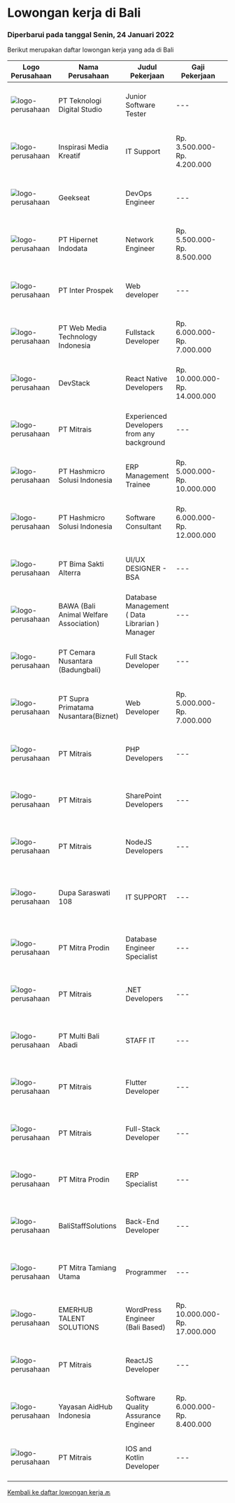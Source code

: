 
  # Lowongan kerja di Bali

  ### Diperbarui pada tanggal Senin, 24 Januari 2022

  Berikut merupakan daftar lowongan kerja yang ada di Bali

  |Logo Perusahaan | Nama Perusahaan | Judul Pekerjaan | Gaji Pekerjaan | Lokasi | Deskripsi | Tanggal diunggah | Pranala |
  | -------------- | --------------- | --------------- | --------- | --------- | -------------- | ------- | ----------- |
  |![logo-perusahaan](https://image-service-cdn.seek.com.au/2c8f060e5cc9c764aa1c8c5e93e0ea44df35bf63/ee4dce1061f3f616224767ad58cb2fc751b8d2dc)|PT Teknologi Digital Studio|Junior Software Tester|---|Denpasar|Job Descriptions Performs functional testing for applications and write test reports following company's standard Reports any defects found during the...|Sabtu, 22 Januari 2022|https://www.jobstreet.co.id/id/job/junior-software-tester-3754992?token=0~6def7185-25f7-4bdd-bae0-170db600e3ac&sectionRank=1&jobId=jobstreet-id-job-3754992|
|![logo-perusahaan](https://image-service-cdn.seek.com.au/bda7f6a7f8a2b9bd26cdab58c652c208e51de0b8/ee4dce1061f3f616224767ad58cb2fc751b8d2dc)|Inspirasi Media Kreatif|IT Support|Rp. 3.500.000-Rp. 4.200.000|Bali|Membuat dokumentasi aplikasi baik tertulis atau dalam bentuk video. Melatih pengguna aplikasi. Memberikan bantuan teknis pada pengguna aplikasi...|Kamis, 20 Januari 2022|https://www.jobstreet.co.id/id/job/it-support-3763436?token=0~6def7185-25f7-4bdd-bae0-170db600e3ac&sectionRank=2&jobId=jobstreet-id-job-3763436|
|![logo-perusahaan](https://image-service-cdn.seek.com.au/a94166d692fda70a364e9d5191d7ced8a65f1597/ee4dce1061f3f616224767ad58cb2fc751b8d2dc)|Geekseat|DevOps Engineer|---|Denpasar|We are currently looking for exceptional and experienced DevOps Engineers to join our Awesome Geekseat Engineering Team.In this role you will: Run...|Sabtu, 22 Januari 2022|https://www.jobstreet.co.id/id/job/devops-engineer-3754031?token=0~6def7185-25f7-4bdd-bae0-170db600e3ac&sectionRank=3&jobId=jobstreet-id-job-3754031|
|![logo-perusahaan](https://image-service-cdn.seek.com.au/62148b692fdfbf4a4a11c7764913b8f0db15fa3f/ee4dce1061f3f616224767ad58cb2fc751b8d2dc)|PT Hipernet Indodata|Network Engineer|Rp. 5.500.000-Rp. 8.500.000|Jakarta Barat|Requirement: Max. 30 years old Candidate must possess at least a Bachelor's degree, IT/Computer Science/Electronic/Telecomunication Minimal 2 years...|Jumat, 21 Januari 2022|https://www.jobstreet.co.id/id/job/network-engineer-3765286?token=0~6def7185-25f7-4bdd-bae0-170db600e3ac&sectionRank=4&jobId=jobstreet-id-job-3765286|
|![logo-perusahaan](https://image-service-cdn.seek.com.au/286c30f9c5afa603cf74945104091b0e4dbae734/ee4dce1061f3f616224767ad58cb2fc751b8d2dc)|PT Inter Prospek|Web developer|---|Badung|The ideal candidate is a creative problem solver who will work in coordination with cross-functional teams to design, develop, and maintain our...|Minggu, 23 Januari 2022|https://www.jobstreet.co.id/id/job/web-developer-3756175?token=0~6def7185-25f7-4bdd-bae0-170db600e3ac&sectionRank=5&jobId=jobstreet-id-job-3756175|
|![logo-perusahaan](https://image-service-cdn.seek.com.au/fe6569d61098f35222743f282f496686f78aefd7/ee4dce1061f3f616224767ad58cb2fc751b8d2dc)|PT Web Media Technology Indonesia|Fullstack Developer|Rp. 6.000.000-Rp. 7.000.000|Bali|We are Niagahoster, a tech company based in Yogyakarta that provides web-hosting services. To make Niagahoster web and products are packed with...|Kamis, 20 Januari 2022|https://www.jobstreet.co.id/id/job/fullstack-developer-3750672?token=0~6def7185-25f7-4bdd-bae0-170db600e3ac&sectionRank=6&jobId=jobstreet-id-job-3750672|
|![logo-perusahaan](https://image-service-cdn.seek.com.au/074f2081cc42a722643e36313941760f758e7c3b/ee4dce1061f3f616224767ad58cb2fc751b8d2dc)|DevStack|React Native Developers|Rp. 10.000.000-Rp. 14.000.000|Bali|We are looking for exceptional and experienced React Native Developers to join our team in Bandung or Bali!  General requirement At least Bachelor...|Sabtu, 22 Januari 2022|https://www.jobstreet.co.id/id/job/react-native-developers-3753845?token=0~6def7185-25f7-4bdd-bae0-170db600e3ac&sectionRank=7&jobId=jobstreet-id-job-3753845|
|![logo-perusahaan](https://image-service-cdn.seek.com.au/969b0c47f133a1e0155056a5d964c63953dd6304/ee4dce1061f3f616224767ad58cb2fc751b8d2dc)|PT Mitrais|Experienced Developers from any background|---|Bali|Build your Career with Mitrais !  We're looking for experienced Software Engineers from any background to be part of our team.  What will you...|Minggu, 23 Januari 2022|https://www.jobstreet.co.id/id/job/experienced-developers-from-any-background-3755399?token=0~6def7185-25f7-4bdd-bae0-170db600e3ac&sectionRank=8&jobId=jobstreet-id-job-3755399|
|![logo-perusahaan](https://image-service-cdn.seek.com.au/f6d60ad46f70dbd67cd5ea70ad66341689963cbd/ee4dce1061f3f616224767ad58cb2fc751b8d2dc)|PT Hashmicro Solusi Indonesia|ERP Management Trainee|Rp. 5.000.000-Rp. 10.000.000|Jakarta Raya|Have a knowledge about ERP SoftwareResponsibilities: Receive classroom instruction in subjects related (ERP Software) to their rotational experience....|Jumat, 21 Januari 2022|https://www.jobstreet.co.id/id/job/erp-management-trainee-3765720?token=0~6def7185-25f7-4bdd-bae0-170db600e3ac&sectionRank=9&jobId=jobstreet-id-job-3765720|
|![logo-perusahaan](https://image-service-cdn.seek.com.au/f6d60ad46f70dbd67cd5ea70ad66341689963cbd/ee4dce1061f3f616224767ad58cb2fc751b8d2dc)|PT Hashmicro Solusi Indonesia|Software Consultant|Rp. 6.000.000-Rp. 12.000.000|Jakarta Barat|Responsibilities:  Manage and ensure ERP projects are done on time, on budget and on scope with high customer satisfaction Gather requirements, manage...|Sabtu, 22 Januari 2022|https://www.jobstreet.co.id/id/job/software-consultant-3765860?token=0~6def7185-25f7-4bdd-bae0-170db600e3ac&sectionRank=10&jobId=jobstreet-id-job-3765860|
|![logo-perusahaan](https://image-service-cdn.seek.com.au/3b449304b19b7a5909fe2d6166b69cb2e3dfc9ad/ee4dce1061f3f616224767ad58cb2fc751b8d2dc)|PT Bima Sakti Alterra|UI/UX DESIGNER - BSA|---|Bali|JOB DESCRIPTION :● Implement recent studies and findings to establish the best overall design elements to include in UX designexperiences● Create...|Sabtu, 22 Januari 2022|https://www.jobstreet.co.id/id/job/ui-ux-designer-bsa-3754081?token=0~6def7185-25f7-4bdd-bae0-170db600e3ac&sectionRank=11&jobId=jobstreet-id-job-3754081|
|![logo-perusahaan](https://image-service-cdn.seek.com.au/55c72ce795e87e193abe956590af80e7f1160cdd/ee4dce1061f3f616224767ad58cb2fc751b8d2dc)|BAWA (Bali Animal Welfare Association)|Database Management ( Data Librarian ) Manager|---|Gianyar|We are looking for a highly capable database manager to enhance the performance of our organization's database. You will be creating and implementing...|Kamis, 20 Januari 2022|https://www.jobstreet.co.id/id/job/database-management-data-librarian-manager-3742704?token=0~6def7185-25f7-4bdd-bae0-170db600e3ac&sectionRank=12&jobId=jobstreet-id-job-3742704|
|![logo-perusahaan](https://image-service-cdn.seek.com.au/498b9c6257a467006013332424d2af8e66a625f2/ee4dce1061f3f616224767ad58cb2fc751b8d2dc)|PT Cemara Nusantara (Badungbali)|Full Stack Developer|---|Bali|In this role, you will be responsible for the full software development life cycle, developing and managing platforms for clients. To succeed in this...|Jumat, 21 Januari 2022|https://www.jobstreet.co.id/id/job/full-stack-developer-3744316?token=0~6def7185-25f7-4bdd-bae0-170db600e3ac&sectionRank=13&jobId=jobstreet-id-job-3744316|
|![logo-perusahaan](https://image-service-cdn.seek.com.au/1033d36f751f076cfdd637ed0acbcbf8508866ec/ee4dce1061f3f616224767ad58cb2fc751b8d2dc)|PT Supra Primatama Nusantara(Biznet)|Web Developer|Rp. 5.000.000-Rp. 7.000.000|Denpasar|Requirements : Maximum 27 years old Minimum S1 in Information System/Computer Science, minimum GPA 3.00 Minimum 1 year experience as a Web Developer...|Kamis, 20 Januari 2022|https://www.jobstreet.co.id/id/job/web-developer-3750342?token=0~6def7185-25f7-4bdd-bae0-170db600e3ac&sectionRank=14&jobId=jobstreet-id-job-3750342|
|![logo-perusahaan](https://image-service-cdn.seek.com.au/969b0c47f133a1e0155056a5d964c63953dd6304/ee4dce1061f3f616224767ad58cb2fc751b8d2dc)|PT Mitrais|PHP Developers|---|Bali|Build your Career with Mitrais!   We're urgently looking for experienced PHP Developers to be part of our team for an immediate start. Our client is...|Sabtu, 22 Januari 2022|https://www.jobstreet.co.id/id/job/php-developers-3746323?token=0~6def7185-25f7-4bdd-bae0-170db600e3ac&sectionRank=15&jobId=jobstreet-id-job-3746323|
|![logo-perusahaan](https://image-service-cdn.seek.com.au/969b0c47f133a1e0155056a5d964c63953dd6304/ee4dce1061f3f616224767ad58cb2fc751b8d2dc)|PT Mitrais|SharePoint Developers|---|Denpasar|Build your Career with Mitrais ! We're looking for experienced SharePoint Developers to be part of our team   What will you be doing? Develop REST...|Sabtu, 22 Januari 2022|https://www.jobstreet.co.id/id/job/sharepoint-developers-3746330?token=0~6def7185-25f7-4bdd-bae0-170db600e3ac&sectionRank=16&jobId=jobstreet-id-job-3746330|
|![logo-perusahaan](https://image-service-cdn.seek.com.au/969b0c47f133a1e0155056a5d964c63953dd6304/ee4dce1061f3f616224767ad58cb2fc751b8d2dc)|PT Mitrais|NodeJS Developers|---|Bali|Build your Career with Mitrais! We're urgently looking for a great Node.js Developer responsible for managing the interchange of data between the...|Minggu, 23 Januari 2022|https://www.jobstreet.co.id/id/job/nodejs-developers-3755391?token=0~6def7185-25f7-4bdd-bae0-170db600e3ac&sectionRank=17&jobId=jobstreet-id-job-3755391|
|![logo-perusahaan](https://image-service-cdn.seek.com.au/541a3afad17057f43b4deba2463043a844e19158/ee4dce1061f3f616224767ad58cb2fc751b8d2dc)|Dupa Saraswati 108|IT SUPPORT|---|Denpasar|WE'ARE HIRINGIT SUPPORTKualifikasi : Lulusan Diploma/S1 Informatika Paham dan bisa menguasai sistem operasi Microsoft Mampu bekerja dengan analisis...|Selasa, 18 Januari 2022|https://www.jobstreet.co.id/id/job/it-support-3759491?token=0~6def7185-25f7-4bdd-bae0-170db600e3ac&sectionRank=18&jobId=jobstreet-id-job-3759491|
|![logo-perusahaan](https://image-service-cdn.seek.com.au/f1be22f46360bcc58de63530e14403f3e8642152/ee4dce1061f3f616224767ad58cb2fc751b8d2dc)|PT Mitra Prodin|Database Engineer Specialist|---|Gianyar|ESSENTIAL DUTIES &amp; RESPONSIBILITIES:1.    Create and maintain optimal data pipeline architecture2.    Identify and design internal process...|Kamis, 20 Januari 2022|https://www.jobstreet.co.id/id/job/database-engineer-specialist-3751083?token=0~6def7185-25f7-4bdd-bae0-170db600e3ac&sectionRank=19&jobId=jobstreet-id-job-3751083|
|![logo-perusahaan](https://image-service-cdn.seek.com.au/969b0c47f133a1e0155056a5d964c63953dd6304/ee4dce1061f3f616224767ad58cb2fc751b8d2dc)|PT Mitrais|.NET Developers|---|Denpasar|Build your Career with Mitrais !  We're looking for experienced .NET Software Engineers to be part of our team.  What will you be doing ?  Coding high...|Minggu, 23 Januari 2022|https://www.jobstreet.co.id/id/job/net-developers-3755398?token=0~6def7185-25f7-4bdd-bae0-170db600e3ac&sectionRank=20&jobId=jobstreet-id-job-3755398|
|![logo-perusahaan](https://us.123rf.com/450wm/pavelstasevich/pavelstasevich1811/pavelstasevich181101027/112815900-stock-vector-no-image-available-icon-flat-vector.jpg?ver=6)|PT Multi Bali Abadi|STAFF IT|---|Bali|URAIAN TUGAS : Evaluasi aplikasi yang ada untuk memprogram ulang, memperbarui, dan menambahkan fitur baru Memecahkan masalah dan mendebug aplikasi...|Selasa, 18 Januari 2022|https://www.jobstreet.co.id/id/job/staff-it-3760975?token=0~6def7185-25f7-4bdd-bae0-170db600e3ac&sectionRank=21&jobId=jobstreet-id-job-3760975|
|![logo-perusahaan](https://image-service-cdn.seek.com.au/969b0c47f133a1e0155056a5d964c63953dd6304/ee4dce1061f3f616224767ad58cb2fc751b8d2dc)|PT Mitrais|Flutter Developer|---|Bali|Build your Career with Mitrais !  We're looking for experienced Flutter Developer to be part of our team. What will you be doing?  Liase with...|Minggu, 23 Januari 2022|https://www.jobstreet.co.id/id/job/flutter-developer-3755402?token=0~6def7185-25f7-4bdd-bae0-170db600e3ac&sectionRank=22&jobId=jobstreet-id-job-3755402|
|![logo-perusahaan](https://image-service-cdn.seek.com.au/969b0c47f133a1e0155056a5d964c63953dd6304/ee4dce1061f3f616224767ad58cb2fc751b8d2dc)|PT Mitrais|Full-Stack Developer|---|Bali|Build your Career with Mitrais!  We're looking for experienced Full-Stack Developers to be part of our team. What will you be doing? Coding high...|Minggu, 23 Januari 2022|https://www.jobstreet.co.id/id/job/full-stack-developer-3755395?token=0~6def7185-25f7-4bdd-bae0-170db600e3ac&sectionRank=23&jobId=jobstreet-id-job-3755395|
|![logo-perusahaan](https://image-service-cdn.seek.com.au/f1be22f46360bcc58de63530e14403f3e8642152/ee4dce1061f3f616224767ad58cb2fc751b8d2dc)|PT Mitra Prodin|ERP Specialist|---|Gianyar|ESSENTIAL DUTIES &amp; RESPONSIBILITIES:1.    Map MP’s business case with Infor CSI functionality2.    Discuss ERP tech blueprint with the Senior ERP...|Kamis, 20 Januari 2022|https://www.jobstreet.co.id/id/job/erp-specialist-3751051?token=0~6def7185-25f7-4bdd-bae0-170db600e3ac&sectionRank=24&jobId=jobstreet-id-job-3751051|
|![logo-perusahaan](https://us.123rf.com/450wm/pavelstasevich/pavelstasevich1811/pavelstasevich181101027/112815900-stock-vector-no-image-available-icon-flat-vector.jpg?ver=6)|BaliStaffSolutions|Back-End Developer|---|Bali|A software development company in Uluwatu, Bali is looking for a talented and enthusiastic Back-End Developer (Full-time).Responsibilities:...|Jumat, 21 Januari 2022|https://www.jobstreet.co.id/id/job/back-end-developer-3764871?token=0~6def7185-25f7-4bdd-bae0-170db600e3ac&sectionRank=25&jobId=jobstreet-id-job-3764871|
|![logo-perusahaan](https://image-service-cdn.seek.com.au/40b24f3cc9a8d94d34a601b50fce4e62d3b75f61/ee4dce1061f3f616224767ad58cb2fc751b8d2dc)|PT Mitra Tamiang Utama|Programmer|---|Denpasar|Mengembangkan sistem berupa aplikasi web Melakukan riset pengembangan aplikasi Melakukan diskusi dengan tim terkait dalam melakukan pengembangan web...|Selasa, 18 Januari 2022|https://www.jobstreet.co.id/id/job/programmer-3759631?token=0~6def7185-25f7-4bdd-bae0-170db600e3ac&sectionRank=26&jobId=jobstreet-id-job-3759631|
|![logo-perusahaan](https://image-service-cdn.seek.com.au/956863e93e04787db617ea3231d4e0793b12d127/ee4dce1061f3f616224767ad58cb2fc751b8d2dc)|EMERHUB TALENT SOLUTIONS|WordPress Engineer (Bali Based)|Rp. 10.000.000-Rp. 17.000.000|Bali|Are you an experienced WordPress engineer looking for your next challenge? We’re on the hunt for someone who’s mastered their craft and is ready to...|Rabu, 19 Januari 2022|https://www.jobstreet.co.id/id/job/wordpress-engineer-bali-based-3761859?token=0~6def7185-25f7-4bdd-bae0-170db600e3ac&sectionRank=27&jobId=jobstreet-id-job-3761859|
|![logo-perusahaan](https://image-service-cdn.seek.com.au/969b0c47f133a1e0155056a5d964c63953dd6304/ee4dce1061f3f616224767ad58cb2fc751b8d2dc)|PT Mitrais|ReactJS Developer|---|Bali|We're urgently looking for experienced ReactJS Developers to be part of our team for an immediate start.Our client is a consultancy focused company...|Minggu, 23 Januari 2022|https://www.jobstreet.co.id/id/job/reactjs-developer-3755393?token=0~6def7185-25f7-4bdd-bae0-170db600e3ac&sectionRank=28&jobId=jobstreet-id-job-3755393|
|![logo-perusahaan](https://image-service-cdn.seek.com.au/b8a60e8d6ca510696f33d15561863cf7825cf93a/ee4dce1061f3f616224767ad58cb2fc751b8d2dc)|Yayasan AidHub Indonesia|Software Quality Assurance Engineer|Rp. 6.000.000-Rp. 8.400.000|Badung|Responsibilities  Work In BALI Office Reviewing software requirements as well as defining and implementing test scenarios.  Executing tests on...|Rabu, 19 Januari 2022|https://www.jobstreet.co.id/id/job/software-quality-assurance-engineer-3749117?token=0~6def7185-25f7-4bdd-bae0-170db600e3ac&sectionRank=29&jobId=jobstreet-id-job-3749117|
|![logo-perusahaan](https://image-service-cdn.seek.com.au/969b0c47f133a1e0155056a5d964c63953dd6304/ee4dce1061f3f616224767ad58cb2fc751b8d2dc)|PT Mitrais|IOS and Kotlin Developer|---|Bali|Build your Career with Mitrais !  We're looking for experienced iOS and Kotlin Developer to be part of our team. What will you be doing?  Liase with...|Minggu, 23 Januari 2022|https://www.jobstreet.co.id/id/job/ios-and-kotlin-developer-3755404?token=0~6def7185-25f7-4bdd-bae0-170db600e3ac&sectionRank=30&jobId=jobstreet-id-job-3755404|


  [Kembali ke daftar lowongan kerja 🔙](../README.md#daftar-lowongan-kerja)
  
